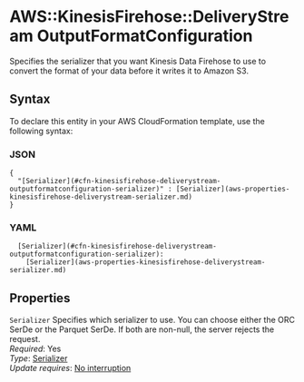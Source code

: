 # AWS::KinesisFirehose::DeliveryStream OutputFormatConfiguration<a name="aws-properties-kinesisfirehose-deliverystream-outputformatconfiguration"></a>

Specifies the serializer that you want Kinesis Data Firehose to use to convert the format of your data before it writes it to Amazon S3\.

## Syntax<a name="aws-properties-kinesisfirehose-deliverystream-outputformatconfiguration-syntax"></a>

To declare this entity in your AWS CloudFormation template, use the following syntax:

### JSON<a name="aws-properties-kinesisfirehose-deliverystream-outputformatconfiguration-syntax.json"></a>

```
{
  "[Serializer](#cfn-kinesisfirehose-deliverystream-outputformatconfiguration-serializer)" : [Serializer](aws-properties-kinesisfirehose-deliverystream-serializer.md)
}
```

### YAML<a name="aws-properties-kinesisfirehose-deliverystream-outputformatconfiguration-syntax.yaml"></a>

```
  [Serializer](#cfn-kinesisfirehose-deliverystream-outputformatconfiguration-serializer): 
    [Serializer](aws-properties-kinesisfirehose-deliverystream-serializer.md)
```

## Properties<a name="aws-properties-kinesisfirehose-deliverystream-outputformatconfiguration-properties"></a>

`Serializer`  <a name="cfn-kinesisfirehose-deliverystream-outputformatconfiguration-serializer"></a>
Specifies which serializer to use\. You can choose either the ORC SerDe or the Parquet SerDe\. If both are non\-null, the server rejects the request\.  
*Required*: Yes  
*Type*: [Serializer](aws-properties-kinesisfirehose-deliverystream-serializer.md)  
*Update requires*: [No interruption](https://docs.aws.amazon.com/AWSCloudFormation/latest/UserGuide/using-cfn-updating-stacks-update-behaviors.html#update-no-interrupt)